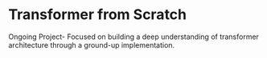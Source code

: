 # Transformer from Scratch
 
Ongoing Project- Focused on building a deep understanding of transformer architecture through a ground-up implementation.